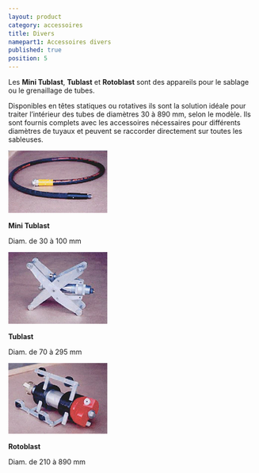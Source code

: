 ```yaml
---
layout: product
category: accessoires
title: Divers
namepart1: Accessoires divers
published: true
position: 5
---
```


Les **Mini Tublast**, **Tublast** et **Rotoblast** sont des appareils pour le sablage ou le grenaillage de tubes.

Disponibles en têtes statiques ou rotatives ils sont la solution idéale pour traiter l’intérieur des tubes de diamètres 30 à 890 mm, selon le modèle. Ils sont fournis complets avec les accessoires nécessaires pour différents diamètres de tuyaux et peuvent se raccorder directement sur toutes les sableuses.

<div class="row">
    <div class="col-md-1"></div>
    <div class="col-sm-4 col-md-3  box  text-center">
        <img class="img-responsive  center-block" src="/images/divers1.jpg"/>
        <p><strong>Mini Tublast</strong></p>
        <p>Diam. de 30 à 100 mm</p>
    </div>
    <div class="col-sm-4  col-md-3  box  text-center">
        <img class="img-responsive  center-block" src="/images/divers2.jpg"/>
        <p><strong>Tublast</strong></p>
        <p>Diam. de 70 à 295 mm</p>
    </div>
    <div class="col-sm-4 col-md-3  box  text-center">
        <img class="img-responsive  center-block" src="/images/divers3.jpg"/>
        <p><strong>Rotoblast</strong></p>
        <p>Diam. de 210 à 890 mm</p>
    </div>
    <div class="col-md-1"></div>
</div>
